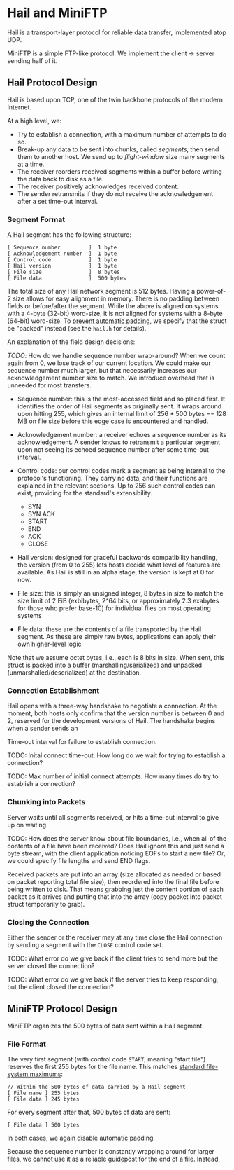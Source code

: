 # Hail and MiniFTP

Hail is a transport-layer protocol for reliable data transfer, implemented atop
UDP.

MiniFTP is a simple FTP-like protocol. We implement the client -> server
sending half of it.


## Hail Protocol Design 

Hail is based upon TCP, one of the twin backbone protocols of the
modern Internet. 

At a high level, we: 

* Try to establish a connection, with a maximum number of attempts to do so.
* Break-up any data to be sent into chunks, called *segments*, then send them
  to another host. We send up to *flight-window* size many segments at a time.
* The receiver reorders received segments within a buffer before writing the
  data back to disk as a file.
* The receiver positively acknowledges received content.
* The sender retransmits if they do not receive the acknowledgement after
  a set time-out interval.


### Segment Format

A Hail segment has the following structure:

    [ Sequence number         ]  1 byte
    [ Acknowledgement number  ]  1 byte
    [ Control code            ]  1 byte
    [ Hail version            ]  1 byte
    [ File size               ]  8 bytes 
    [ File data               ]  500 bytes

The total size of any Hail network segment is 512 bytes.
Having a power-of-2 size allows for easy alignment in memory.
There is no padding between fields or before/after the segment.
While the above is aligned on systems with a 4-byte (32-bit) word-size, 
it is not aligned for systems with a 8-byte (64-bit) word-size. 
To [prevent automatic padding](http://stackoverflow.com/questions/4306186/structure-padding-and-structure-packing), we specify that the struct be 
"packed" instead (see the `hail.h` for details).

An explanation of the field design decisions:

*TODO*: How do we handle sequence number wrap-around? When we count again from 0, we lose track of our current location. We could make our sequence number
much larger, but that necessarily increases our acknowledgement number size
to match. We introduce overhead that is unneeded for most transfers.

* Sequence number: this is the most-accessed field and so placed first. 
  It identifies the order of Hail segments as originally sent. It wraps 
  around upon hitting 255, which gives an internal limit of 256 * 500 bytes
  == 128 MB on file size before this edge case is encountered and handled.

* Acknowledgement number: a receiver echoes a sequence number as its
  acknowledgement. A sender knows to retransmit a particular segment upon not
  seeing its echoed sequence number after some time-out interval.

* Control code: our control codes mark a segment as being internal to the
  protocol's functioning. They carry no data, and their functions are explained
  in the relevant sections. Up to 256 such control codes can exist, providing
  for the standard's extensibility.

    * SYN
    * SYN ACK
    * START
    * END
    * ACK 
    * CLOSE

* Hail version: designed for graceful backwards compatibility handling, 
  the version (from 0 to 255) lets hosts decide what level of features are
  available. As Hail is still in an alpha stage, the version is kept at 0 
  for now.

* File size: this is simply an unsigned integer, 8 bytes in size to match the
  size limit of 2 EiB (exbibytes, 2^64 bits, or approximately 2.3 exabytes for
  those who prefer base-10) for individual files on most operating systems

* File data: these are the contents of a file transported by the Hail segment.
  As these are simply raw bytes, applications can apply their own higher-level 
  logic 

Note that we assume octet bytes, i.e., each is 8 bits in size. When sent, this
struct is packed into a buffer (marshalling/serialized) and unpacked
(unmarshalled/deserialized) at the destination.


### Connection Establishment 

Hail opens with a three-way handshake to negotiate a connection. At the moment,
both hosts only confirm that the version number is between 0 and 2, reserved
for the development versions of Hail. The handshake begins when a sender
sends an

Time-out interval for failure to establish connection.

TODO: Inital connect time-out. How long do we wait for trying
to establish a connection? 

TODO: Max number of initial connect attempts. How many times do 
try to establish a connection?


### Chunking into Packets

Server waits until all segments received, or hits a time-out interval 
to give up on waiting. 

TODO: How does the server know about file boundaries, i.e., when all of 
the contents of a file have been received? Does Hail ignore this and just send
a byte stream, with the client application noticing EOFs to start a new file?
Or, we could specify file lengths and send END flags. 

Received packets are put into an array (size allocated as needed or 
based on packet reporting total file size), then reordered into the final 
file before being written to disk. That means grabbing just the content portion
of each packet as it arrives and putting that into the array (copy packet
into packet struct temporarily to grab).




### Closing the Connection

Either the sender or the receiver may at any time close the
Hail connection by sending a segment with the `CLOSE` control code set.

TODO: What error do we give back if the client tries to send more but the server closed the connection?

TODO: What error do we give back if the server tries to keep responding, but the client closed the connection?


## MiniFTP Protocol Design 

MiniFTP organizes the 500 bytes of data sent within a Hail segment.


### File Format

The very first segment (with control code `START`, meaning "start file")
reserves the first 255 bytes for the file name. This matches 
[standard file-system maximums](http://stackoverflow.com/questions/6571435/limit-on-file-name-length-in-bash):

    // Within the 500 bytes of data carried by a Hail segment
    [ File name ] 255 bytes
    [ File data ] 245 bytes

For every segment after that, 500 bytes of data are sent: 

    [ File data ] 500 bytes

In both cases, we again disable automatic padding.

Because the sequence number is constantly wrapping around for larger 
files, we cannot use it as a reliable guidepost for the end of a file. 
Instead, 





